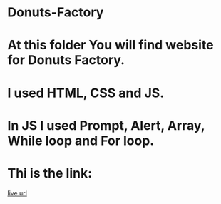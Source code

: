 # Donuts-Factory
# At this folder You will find website for Donuts Factory.
# I used HTML, CSS and JS.
# In JS I used Prompt, Alert, Array, While loop and For loop.
# Thi is the link:
[live url](https://rafahmahmoud.github.io/Donuts-Factory/)
